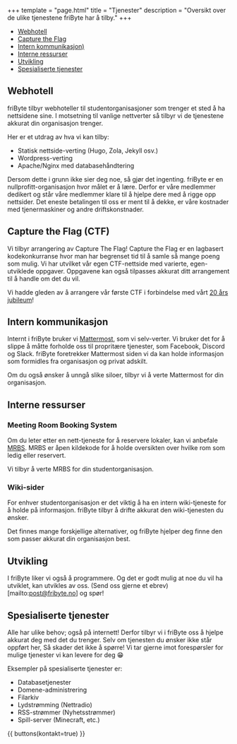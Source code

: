 +++
template = "page.html"
title = "Tjenester"
description = "Oversikt over de ulike tjenestene friByte har å tilby."
+++

- [Webhotell](#webhotell)
- [Capture the Flag](#capture-the-flag-ctf)
- [Intern kommunikasjon)](#intern-kommunikasjon)
- [Interne ressurser](#interne-ressurser)
- [Utvikling](#utvikling)
- [Spesialiserte tjenester](#spesialiserte-tjenester)

## Webhotell

friByte tilbyr webhoteller til studentorganisasjoner som trenger et sted å ha
nettsidene sine. I motsetning til vanlige nettverter så tilbyr vi de tjenestene
akkurat din organisasjon trenger.

Her er et utdrag av hva vi kan tilby:

- Statisk nettside-verting (Hugo, Zola, Jekyll osv.)
- Wordpress-verting
- Apache/Nginx med databasehåndtering

Dersom dette i grunn ikke sier deg noe, så gjør det ingenting. friByte er en
nullprofitt-organisasjon hvor målet er å lære. Derfor er våre medlemmer dedikert
og står våre medlemmer klare til å hjelpe dere med å rigge opp nettsider.
Det eneste betalingen til oss er ment til å dekke, er våre kostnader med
tjenermaskiner og andre driftskonstnader.

## Capture the Flag (CTF)

Vi tilbyr arrangering av Capture The Flag! Capture the Flag er en lagbasert
kodekonkurranse hvor man har begrenset tid til å samle så mange poeng som mulig.
Vi har utvilket vår egen CTF-nettside med varierte, egen-utviklede oppgaver.
Oppgavene kan også tilpasses akkurat ditt arrangement til å handle om det du vil.

Vi hadde gleden av å arrangere vår første CTF i forbindelse med vårt
[20 års jubileum](/nyheter/jubileum-ctf/)!

## Intern kommunikasjon

Internt i friByte bruker vi [Mattermost](https://mattermost.com), som vi
selv-verter. Vi bruker det for å slippe å måtte forholde oss til propritære tjenester,
som Facebook, Discord og Slack. friByte foretrekker Mattermost siden vi da kan
holde informasjon som formidles fra organisasjon og privat adskilt.

Om du også ønsker å unngå slike siloer, tilbyr vi å verte Mattermost for din organisasjon.

## Interne ressurser

### Meeting Room Booking System

Om du leter etter en nett-tjeneste for å reservere lokaler, kan vi anbefale
[MRBS](https://sourceforge.net/projects/mrbs/). MRBS er åpen kildekode for å
holde oversikten over hvilke rom som ledig eller reservert.

Vi tilbyr å verte MRBS for din studentorganisasjon.

### Wiki-sider

For enhver studentorganisasjon er det viktig å ha en intern wiki-tjeneste for å
holde på informasjon. friByte tilbyr å drifte akkurat den wiki-tjenesten du ønsker.

Det finnes mange forskjellige alternativer, og friByte hjelper deg finne den som
passer akkurat din organisasjon best.

## Utvikling

I friByte liker vi også å programmere. Og det er godt mulig at noe du vil ha utviklet,
kan utvikles av oss. (Send oss gjerne et ebrev)[mailto:post@fribyte.no] og spør!

## Spesialiserte tjenester

Alle har ulike behov; også på internett! Derfor tilbyr vi i friByte oss å hjelpe
akkurat deg med det du trenger. Selv om tjenesten du ønsker ikke står oppført her,
Så skader det ikke å spørre! Vi tar gjerne imot forespørsler for mulige tjenester
vi kan levere for deg 😁

Eksempler på spesialiserte tjenester er:

- Databasetjenester
- Domene-administrering
- Filarkiv
- Lydstrømming (Nettradio)
- RSS-strømmer (Nyhetsstrømmer)
- Spill-server (Minecraft, etc.)

{{ buttons(kontakt=true) }}
